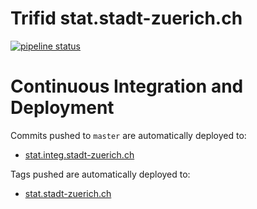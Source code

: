 # Trifid stat.stadt-zuerich.ch

[![pipeline status](https://gitlab.zazuko.com/docker/stat.stadt-zuerich.ch/badges/master/pipeline.svg)](https://gitlab.zazuko.com/docker/stat.stadt-zuerich.ch/commits/master)

# Continuous Integration and Deployment

Commits pushed to `master` are automatically deployed to:

- [stat.integ.stadt-zuerich.ch](http://stat.integ.stadt-zuerich.ch/)

Tags pushed are automatically deployed to:

- [stat.stadt-zuerich.ch](http://stat.stadt-zuerich.ch)
